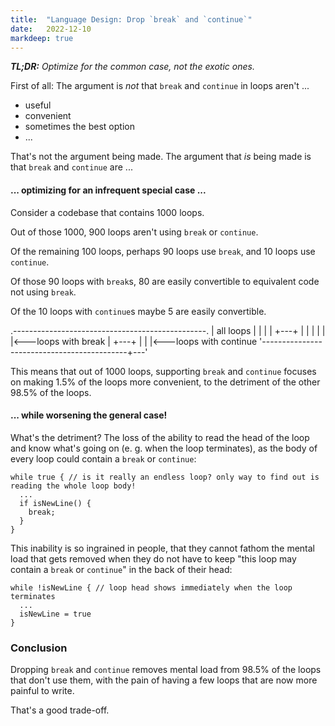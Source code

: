 ```yaml
---
title:  "Language Design: Drop `break` and `continue`"
date:   2022-12-10
markdeep: true
---
```


_**TL;DR:** Optimize for the common case, not the exotic ones._

First of all: The argument is *not* that `break` and `continue` in loops aren't ...

- useful
- convenient
- sometimes the best option
- ...

That's not the argument being made. The argument that *is* being made is that `break` and `continue` are ...

#### ... optimizing for an infrequent special case ...

Consider a codebase that contains 1000 loops.

Out of those 1000, 900 loops aren't using `break` or `continue`.

Of the remaining 100 loops, perhaps 90 loops use `break`, and 10 loops use `continue`.

Of those 90 loops with `break`s, 80 are easily convertible to equivalent code not using `break`.

Of the 10 loops with `continue`s maybe 5 are easily convertible.

<div class="diagram">
.------------------------------------------------.
| all loops                                      |
|                                                |
|                                            +---+
|                                            |   |
|                                            |   |<---loops with break
|                                            +---+
|                                            |   |<---loops with continue
'--------------------------------------------+---'
</div>

This means that out of 1000 loops, supporting `break` and `continue` focuses on making 1.5% of the loops more convenient,
to the detriment of the other 98.5% of the loops.

#### ... while worsening the general case!

What's the detriment? The loss of the ability to read the head of the loop and know what's going on
(e. g. when the loop terminates), as the body of every loop could contain a `break` or `continue`:

```
while true { // is it really an endless loop? only way to find out is reading the whole loop body!
  ...
  if isNewLine() {
    break;
  }
}
```

This inability is so ingrained in people, that they cannot fathom the mental load that gets removed
when they do not have to keep "this loop may contain a `break` or `continue`" in the back of their head:

```
while !isNewLine { // loop head shows immediately when the loop terminates
  ...
  isNewLine = true
}
```

### Conclusion

Dropping `break` and `continue` removes mental load from 98.5% of the loops that don't use them,
with the pain of having a few loops that are now more painful to write.

That's a good trade-off.
